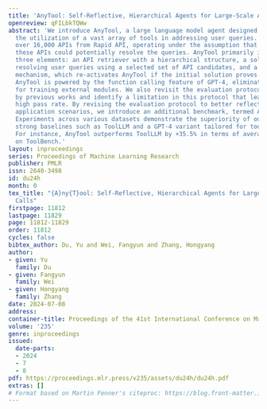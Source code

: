 ```yaml
---
title: 'AnyTool: Self-Reflective, Hierarchical Agents for Large-Scale API Calls'
openreview: qFILbkTQWw
abstract: 'We introduce AnyTool, a large language model agent designed to revolutionize
  the utilization of a vast array of tools in addressing user queries. We utilize
  over 16,000 APIs from Rapid API, operating under the assumption that a subset of
  these APIs could potentially resolve the queries. AnyTool primarily incorporates
  three elements: an API retriever with a hierarchical structure, a solver aimed at
  resolving user queries using a selected set of API candidates, and a self-reflection
  mechanism, which re-activates AnyTool if the initial solution proves impracticable.
  AnyTool is powered by the function calling feature of GPT-4, eliminating the need
  for training external modules. We also revisit the evaluation protocol introduced
  by previous works and identify a limitation in this protocol that leads to an artificially
  high pass rate. By revising the evaluation protocol to better reflect practical
  application scenarios, we introduce an additional benchmark, termed AnyToolBench.
  Experiments across various datasets demonstrate the superiority of our AnyTool over
  strong baselines such as ToolLLM and a GPT-4 variant tailored for tool utilization.
  For instance, AnyTool outperforms ToolLLM by +35.5% in terms of average pass rate
  on ToolBench.'
layout: inproceedings
series: Proceedings of Machine Learning Research
publisher: PMLR
issn: 2640-3498
id: du24h
month: 0
tex_title: "{A}ny{T}ool: Self-Reflective, Hierarchical Agents for Large-Scale {API}
  Calls"
firstpage: 11812
lastpage: 11829
page: 11812-11829
order: 11812
cycles: false
bibtex_author: Du, Yu and Wei, Fangyun and Zhang, Hongyang
author:
- given: Yu
  family: Du
- given: Fangyun
  family: Wei
- given: Hongyang
  family: Zhang
date: 2024-07-08
address:
container-title: Proceedings of the 41st International Conference on Machine Learning
volume: '235'
genre: inproceedings
issued:
  date-parts:
  - 2024
  - 7
  - 8
pdf: https://proceedings.mlr.press/v235/assets/du24h/du24h.pdf
extras: []
# Format based on Martin Fenner's citeproc: https://blog.front-matter.io/posts/citeproc-yaml-for-bibliographies/
---
```

